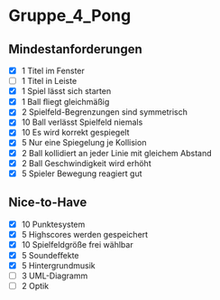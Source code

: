 # Gruppe_4_Pong

## Mindestanforderungen
  - [x] 1 Titel im Fenster
  - [ ] 1 Titel in Leiste 
  - [x] 1 Spiel lässt sich starten 
  - [x] 1 Ball ﬂiegt gleichmäßig 
  - [x] 2 Spielfeld-Begrenzungen sind symmetrisch 
  - [x] 10 Ball verlässt Spielfeld niemals 
  - [x] 10 Es wird korrekt gespiegelt 
  - [x] 5 Nur eine Spiegelung je Kollision 
  - [x] 2 Ball kollidiert an jeder Linie mit gleichem Abstand 
  - [x] 2 Ball Geschwindigkeit wird erhöht 
  - [x] 5 Spieler Bewegung reagiert gut

## Nice-to-Have
  - [x] 10 Punktesystem 
  - [x] 5 Highscores werden gespeichert 
  - [x] 10 Spielfeldgröße frei wählbar 
  - [x] 5 Soundeﬀekte 
  - [x] 5 Hintergrundmusik 
  - [ ] 3 UML-Diagramm 
  - [ ] 2 Optik
